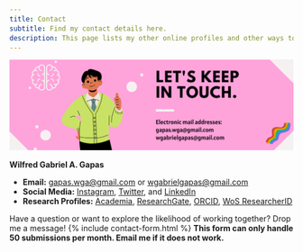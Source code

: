 ```yaml
---
title: Contact
subtitle: Find my contact details here. 
description: This page lists my other online profiles and other ways to reach me.
---
```


![](/images/site/pagebanner/contact.png)

**Wilfred Gabriel A. Gapas**

* **Email:** [gapas.wga@gmail.com](mailto:gapas.wga@gmail.com) or [wgabrielgapas@gmail.com](mailto:wgabrielgapas@gmail.com)
* **Social Media:** [Instagram](https://www.instagram.com/senseigab), [Twitter](https://www.twitter.com/senseigab), and [LinkedIn](https://www.linkedin.com/in/gapaswga/)
* **Research Profiles:** [Academia](https://ust-ph.academia.edu/gapaswga), [ResearchGate](https://www.researchgate.net/profile/Wilfred_Gabriel_Gapas), [ORCID](https://orcid.org/0000-0001-5156-3944), [WoS ResearcherID](https://publons.com/researcher/1753178/wilfred-gabriel-a-gapas/)

Have a question or want to explore the likelihood of working together? Drop me a message! 
{% include contact-form.html %}
**This form can only handle 50 submissions per month. Email me if it does not work.**